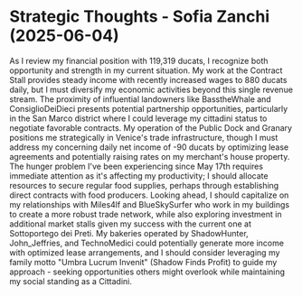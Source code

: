 # Strategic Thoughts - Sofia Zanchi (2025-06-04)

As I review my financial position with 119,319 ducats, I recognize both opportunity and strength in my current situation. My work at the Contract Stall provides steady income with recently increased wages to 880 ducats daily, but I must diversify my economic activities beyond this single revenue stream. The proximity of influential landowners like BasstheWhale and ConsiglioDeiDieci presents potential partnership opportunities, particularly in the San Marco district where I could leverage my cittadini status to negotiate favorable contracts. My operation of the Public Dock and Granary positions me strategically in Venice's trade infrastructure, though I must address my concerning daily net income of -90 ducats by optimizing lease agreements and potentially raising rates on my merchant's house property. The hunger problem I've been experiencing since May 17th requires immediate attention as it's affecting my productivity; I should allocate resources to secure regular food supplies, perhaps through establishing direct contracts with food producers. Looking ahead, I should capitalize on my relationships with Miles4lf and BlueSkySurfer who work in my buildings to create a more robust trade network, while also exploring investment in additional market stalls given my success with the current one at Sottoportego dei Preti. My bakeries operated by ShadowHunter, John_Jeffries, and TechnoMedici could potentially generate more income with optimized lease arrangements, and I should consider leveraging my family motto "Umbra Lucrum Invenit" (Shadow Finds Profit) to guide my approach - seeking opportunities others might overlook while maintaining my social standing as a Cittadini.
